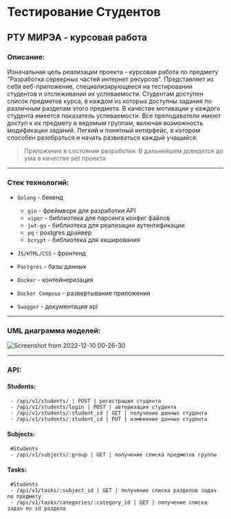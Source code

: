 # Тестирование Студентов
## РТУ МИРЭА - курсовая работа
### Описание:

Изначальная цель реализации проекта - курсовая работа по предмету "Разработка серверных частей интернет ресурсов". Представляет из себя веб-приложение, специализирующееся на тестировании студентов и отслеживании их успеваемости. Студентам доступен список предметов курса, в каждом из которых доступны задания по различным разделам этого предмета. В качестве мотивации у каждого студента имеется показатель успеваемости. Все преподаватели имеют доступ к их предмету и ведомым группам, включая возможность модификации заданий. Легкий и понятный интерфейс, в котором способен разобраться и начать развиваться каждый учащийся.
> Приложение в состоянии разработки. В дальнейшем доведется до ума в качестве pet проекта
***
### Стек технологий:

- `Golang` - бекенд

  + `gin` - фреймворк для разработки API
  + `viper` - библиотека для парсинга конфиг файлов
  + `jwt-go` - библиотека для реализации аутентификации
  + `pq` - postgres драйвер
  + `bcrypt` - библиотека для хеширования
  
- `JS/HTML/CSS` - фронтенд
- `Postgres` - базы данных
- `Docker` - контейнеризация
- `Docker Compose` - развертывание приложения
- `Swagger` - документация api

***
### UML диаграмма моделей:

![Screenshot from 2022-12-10 00-26-30](https://user-images.githubusercontent.com/58244765/206798916-20f4d514-f71e-41e2-b8b2-b8c2448c101e.png)
***
### API:

#### Students:
```
 - /api/v1/students/ | POST | регистрация студента
 - /api/v1/students/login | POST | авторизация студента
 - /api/v1/students/:student_id | GET | получение данных студента
 - /api/v1/students/:student_id | PUT | изменение данных студента
```
#### Subjects:
```
 #Students
 - /api/v1/subjects/:group | GET | получение списка предметов группы
```
#### Tasks:
```
 #Students
 - /api/v1/tasks/:subject_id | GET | получение списка разделов задач по предмету
 - /api/v1/tasks/categories/:category_id | GET | получение списка задач по id раздела
```
